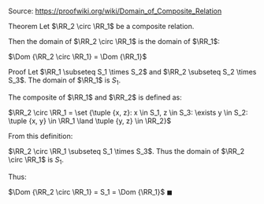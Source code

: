 # 

Source: https://proofwiki.org/wiki/Domain_of_Composite_Relation

Theorem
Let $\RR_2 \circ \RR_1$ be a composite relation.

Then the domain of $\RR_2 \circ \RR_1$ is the domain of $\RR_1$:

$\Dom {\RR_2 \circ \RR_1} = \Dom {\RR_1}$


Proof
Let $\RR_1 \subseteq S_1 \times S_2$ and $\RR_2 \subseteq S_2 \times S_3$.
The domain of $\RR_1$ is $S_1$.

The composite of $\RR_1$ and $\RR_2$ is defined as:

$\RR_2 \circ \RR_1 = \set {\tuple {x, z}: x \in S_1, z \in S_3: \exists y \in S_2: \tuple {x, y} \in \RR_1 \land \tuple {y, z} \in \RR_2}$

From this definition:

$\RR_2 \circ \RR_1 \subseteq S_1 \times S_3$.
Thus the domain of $\RR_2 \circ \RR_1$ is $S_1$.

Thus:

$\Dom {\RR_2 \circ \RR_1} = S_1 = \Dom {\RR_1}$
$\blacksquare$





